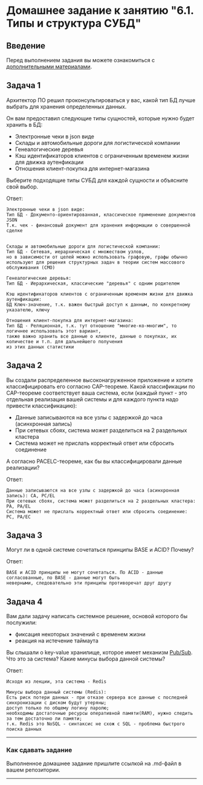 # Домашнее задание к занятию "6.1. Типы и структура СУБД"

## Введение

Перед выполнением задания вы можете ознакомиться с 
[дополнительными материалами](https://github.com/netology-code/virt-homeworks/tree/master/additional/README.md).

## Задача 1

Архитектор ПО решил проконсультироваться у вас, какой тип БД 
лучше выбрать для хранения определенных данных.

Он вам предоставил следующие типы сущностей, которые нужно будет хранить в БД:

- Электронные чеки в json виде
- Склады и автомобильные дороги для логистической компании
- Генеалогические деревья
- Кэш идентификаторов клиентов с ограниченным временем жизни для движка аутенфикации
- Отношения клиент-покупка для интернет-магазина

Выберите подходящие типы СУБД для каждой сущности и объясните свой выбор.

Ответ:
```
Электронные чеки в json виде: 
Тип БД - Документо-ориентированная, классическое применение документов JSON
Т.к. чек - финансовый документ для хранения информации о совершенной сделке


Склады и автомобильные дороги для логистической компании: 
Тип БД - Сетевая, иерархическая с множеством узлов, 
но в зависимости от целей можно использовать графовую, графы обычно
используют для решения структурных задач в теории систем массового обслуживания (СМО)

Генеалогические деревья: 
Тип БД - Иерархическая, классические "деревья" с одним родителем

Кэш идентификаторов клиентов с ограниченным временем жизни для движка аутенфикации:
БД Ключ-значение, т.к. важен быстрый доступ к данным, по конкретному указателю, ключу

Отношения клиент-покупка для интернет-магазина:
Тип БД - Реляционная, т.к. тут отношение "многие-ко-многим", то логичнее использовать этот вариант,
также важно хранить все данные о клиенте, данные о покупках, их количестве и т.п. для дальнейшего получения 
из этих данных статистики
```


## Задача 2

Вы создали распределенное высоконагруженное приложение и хотите классифицировать его согласно 
CAP-теореме. Какой классификации по CAP-теореме соответствует ваша система, если 
(каждый пункт - это отдельная реализация вашей системы и для каждого пункта надо привести классификацию):

- Данные записываются на все узлы с задержкой до часа (асинхронная запись)
- При сетевых сбоях, система может разделиться на 2 раздельных кластера
- Система может не прислать корректный ответ или сбросить соединение

А согласно PACELC-теореме, как бы вы классифицировали данные реализации?

Ответ:
```
Данные записываются на все узлы с задержкой до часа (асинхронная запись): CA, PC/EL
При сетевых сбоях, система может разделиться на 2 раздельных кластера: PA, PA/EL
Система может не прислать корректный ответ или сбросить соединение: PC, PA/EC
```
## Задача 3

Могут ли в одной системе сочетаться принципы BASE и ACID? Почему?

Ответ:
```
BASE и ACID принципы не могут сочетаться. По ACID - данные согласованные, по BASE - данные могут быть 
неверными, следовательно эти принципы противоречат друг другу
```
## Задача 4

Вам дали задачу написать системное решение, основой которого бы послужили:

- фиксация некоторых значений с временем жизни
- реакция на истечение таймаута

Вы слышали о key-value хранилище, которое имеет механизм [Pub/Sub](https://habr.com/ru/post/278237/). 
Что это за система? Какие минусы выбора данной системы?

Ответ:
```
Исходя из лекции, эта система - Redis

Минусы выбора данный системы (Redis):
Есть риск потери данных - при отказе сервера все данные с последней синхронизации с диском будут утеряны;
доступ только по общему логину паролю;
необходимы достаточные ресурсы оперативной памяти(RAM), нужно следить за тем достаточно ли памяти; 
т.к. Redis это NoSQL - синтаксис не схож с SQL - проблема быстрого поиска данных
```

---

### Как cдавать задание

Выполненное домашнее задание пришлите ссылкой на .md-файл в вашем репозитории.

---

